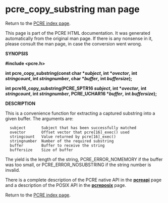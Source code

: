 pcre\_copy\_substring man page
==============================

Return to the [PCRE index page](index.html).

This page is part of the PCRE HTML documentation. It was generated automatically from the original man page. If there is any nonsense in it, please consult the man page, in case the conversion went wrong.

**SYNOPSIS**

**\#include &lt;pcre.h&gt;**

**int pcre\_copy\_substring(const char \**subject*, int \**ovector*,** **int *stringcount*, int *stringnumber*, char \**buffer*,** **int *buffersize*);**

**int pcre16\_copy\_substring(PCRE\_SPTR16 *subject*, int \**ovector*,** **int *stringcount*, int *stringnumber*, PCRE\_UCHAR16 \**buffer*,** **int *buffersize*);**

**DESCRIPTION**

This is a convenience function for extracting a captured substring into a given buffer. The arguments are:

      subject       Subject that has been successfully matched
      ovector       Offset vector that pcre[16]_exec() used
      stringcount   Value returned by pcre[16]_exec()
      stringnumber  Number of the required substring
      buffer        Buffer to receive the string
      buffersize    Size of buffer

The yield is the length of the string, PCRE\_ERROR\_NOMEMORY if the buffer was too small, or PCRE\_ERROR\_NOSUBSTRING if the string number is invalid.

There is a complete description of the PCRE native API in the [**pcreapi**](pcreapi.html) page and a description of the POSIX API in the [**pcreposix**](pcreposix.html) page.

Return to the [PCRE index page](index.html).
